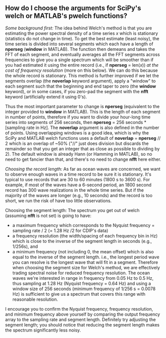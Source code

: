 ## How do I choose the arguments for SciPy's welch or MATLAB's pwelch functions?

_Some background first:_ The idea behind Welch's method is that you are estimating the power spectral density of a time series _x_ which is stationary (statistics do not change in time).  To get the best estimate (least noisy), the time series is divided into several segments which each have a length of **nperseg** (**window** in MATLAB).  The function then demeans and takes the FFT of each segment, and eventually averages all the FFT segments across frequencies to give you a single spectrum which will be smoother than if you had estimated it using the entire record (i.e., if **nperseg** = len(_x_)) _at the cost of frequency resolution_ (more on this below).  We can do this because the whole record is stationary.  This method is further improved if we let the segments overlap (the **noverlap** keyword argument), apply a "window" to each segment such that the beginning and end taper to zero (the **window** keyword), or in some cases, if you zero-pad the segment with the **nfft** keyword (artificially extend it using 0's).

Thus the most important parameter to change is **nperseg** (equivalent to the integer provided to **window** in MATLAB). This is the length of each segment in number of points, therefore if you want to divide your hour-long time series into segments of 256 seconds, then **nperseg** = 256 seconds * [sampling rate in Hz].   The **noverlap** argument is also defined in the number of points.  Using overlapping windows is a good idea, which is why the SciPy and MATLAB welch functions uses a default of **noverlap** = **nperseg** // 2 which is an overlap of ~50% ("//" just does division but discards the remainder so that you get an integer that as close as possible to dividing by 2).  The default window is already Hann (or Hamming in MATLAB), so no need to get fancier than that, and there's no need to change **nfft** here either.

_Choosing the record length:_ As far as ocean waves are concerned, we want to observe enough waves in a time record to be sure it is stationary.  It's typical to use records that are 30 to 60 minutes (1800 s to 3600 s).  For example,  if most of the waves have a 6-second period, an 1800 second record has 300 wave realizations in the whole time series.  But if the majority of the waves are longer (e.g., 10 seconds) and the record is too short, we run the risk of have too little observations. 

Choosing the segment length:  The spectrum you get out of welch (assuming **nfft** is not set) is going to have:

- a maximum frequency which corresponds to the Nyquist frequency = sampling rate / 2 (= 1.28 Hz /2 for CDIP's data)
- a frequency resolution (the width/spacing of each frequency bin in Hz) which is close to the inverse of the segment length in seconds (e.g., 1/256s), and
- a minimum frequency (not including 0, the mean offset) which is also equal to the inverse of the segment length. i.e., the longest period wave you can resolve is the longest wave that will fit in a segment. 
Therefore when choosing the segment size for Welch's method, we are effectively trading spectral noise for reduced frequency resolution.  The ocean waves we're interested in range in frequency from 0.05 Hz to 0.5 Hz, thus sampling at 1.28 Hz (Nyquist frequency = 0.64 Hz) and using a window size of 256 seconds (minimum frequency of 1/256 s = 0.0078 Hz) is sufficient to give us a spectrum that covers this range with reasonable resolution. 

I encourage you to confirm the Nyquist frequency, frequency resolution, and minimum frequency above yourself by comparing the output frequency array to the sampling rate and segment length.  Definitely try adjusting the segment length; you should notice that reducing the segment length makes the spectrum significantly less noisy.
